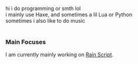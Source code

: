 hi i do programming or smth lol<br>
i mainly use Haxe, and sometimes a lil Lua or Python<br>
sometimes i also like to do music<br><br>
### Main Focuses
I am currently mainly working on [Rain Script](https://github.com/thepercentageguy/Rain).
